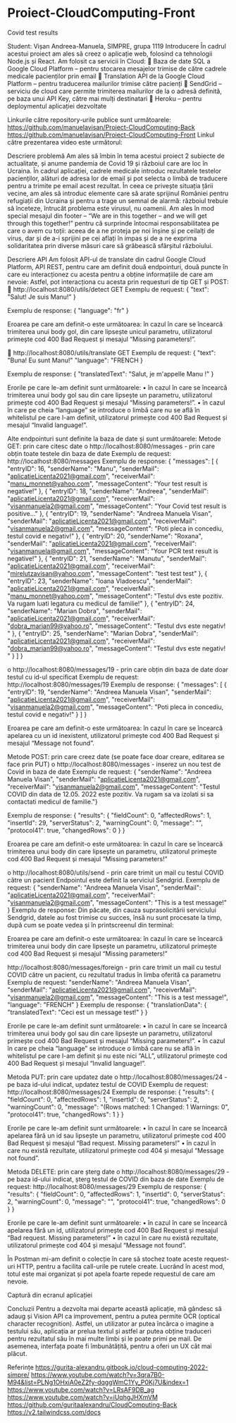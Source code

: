 # Proiect-CloudComputing-Front
Covid test results

Student: Vișan Andreea-Manuela, SIMPRE, grupa 1119
Introducere
În cadrul acestui proiect am ales să creez o aplicație web, folosind ca tehnologii Node.js și React. 
Am folosit ca servicii în Cloud:
	Baza de date SQL a Google Cloud Platform – pentru stocarea mesajelor trimise de către cadrele medicale pacienților prin email
	Translation API de la Google Cloud Platform – pentru traducerea mailurilor trimise către pacienți
	SendGrid – serviciu de cloud care permite trimiterea mailurilor de la o adresă definită, pe baza unui API Key, către mai mulți destinatari
	Heroku – pentru deploymentul aplicației dezvoltate

Linkurile către repository-urile publice sunt următoarele:
https://github.com/manuelavisan/Proiect-CloudComputing-Back 
https://github.com/manuelavisan/Proiect-CloudComputing-Front 
Linkul către prezentarea video este următorul:

Descriere problemă
Am ales să îmbin în tema acestui proiect 2 subiecte de actualitate, și anume pandemia de Covid 19 și războiul care are loc în Ucraina. În cadrul aplicației, cadrele medicale introduc rezultatele testelor pacienților, alături de adresa lor de email și pot selecta o limbă de traducere pentru a trimite pe email acest rezultat. 
În ceea ce privește situația țării vecine, am ales să introduc elemente care să arate sprijinul României pentru refugiații din Ucraina și pentru a trage un semnal de alarmă: războiul trebuie să înceteze, întrucât problema este virusul, nu oamenii.
Am ales în mod special mesajul din footer – “We are in this together – and we will get through this together!” pentru că surprinde întocmai responsabilitatea pe care o avem cu toții: aceea de a ne proteja pe noi înșine și pe ceilalți de virus, dar și de a-i sprijini pe cei aflați în impas și de a ne exprima solidaritatea prin diverse măsuri care să grăbească sfârșitul războiului.


Descriere API
Am folosit API-ul de translate din cadrul Google Cloud Platform, API REST, pentru care am definit două endpointuri, două puncte în care eu interacționez cu acesta pentru a obține informațiile de care am nevoie:
Astfel, pot interacționa cu acesta prin requesturi de tip GET și POST:
	http://localhost:8080/utils/detect   GET
Exemplu de request: {
    "text": "Salut! Je suis Manu!"
}

Exemplu de response: {
    "language": "fr"
}

Eroarea pe care am definit-o este următoarea: în cazul în care se încearcă trimiterea unui body gol, din care lipsește unicul parametru, utilizatorul primește cod 400 Bad Request și mesajul “Missing parameters!”.


	http://localhost:8080/utils/translate   GET
Exemplu de request: {
    "text": "Buna! Eu sunt Manu!"
    "language": "FRENCH
}

Exemplu de response: {
    "translatedText": "Salut, je m'appelle Manu !"
}

Erorile pe care le-am definit sunt următoarele: 
•	în cazul în care se încearcă trimiterea unui body gol sau din care lipsește un parametru, utilizatorul primește cod 400 Bad Request și mesajul “Missing parameters!”.
•	în cazul în care pe cheia “language” se introduce o limbă care nu se află în whitelistul pe care l-am definit, utilizatorul primește cod 400 Bad Request și mesajul “Invalid language!”.

Alte endpointuri sunt definite la baza de date și sunt următoarele:
Metode GET: prin care citesc date
o	http://localhost:8080/messages - prin care obțin toate testele din baza de date
Exemplu de request: http://localhost:8080/messages
Exemplu de response: {
    "messages": [
        {
            "entryID": 16,
            "senderName": "Manu",
            "senderMail": "aplicatieLicenta2021@gmail.com",
            "receiverMail": "manu_monnet@yahoo.com",
            "messageContent": "Your test result is negative!"
        },
        {
            "entryID": 18,
            "senderName": "Andreea",
            "senderMail": "aplicatieLicenta2021@gmail.com",
            "receiverMail": "visanmanuela2@gmail.com",
            "messageContent": "Your Covid test result is positive..."
        },
        {
            "entryID": 19,
            "senderName": "Andreea Manuela Visan",
            "senderMail": "aplicatieLicenta2021@gmail.com",
            "receiverMail": "visanmanuela2@gmail.com",
            "messageContent": "Poti pleca in concediu, testul covid e negativ!"
        },
        {
            "entryID": 20,
            "senderName": "Roxana",
            "senderMail": "aplicatieLicenta2021@gmail.com",
            "receiverMail": "visanmanuela@gmail.com",
            "messageContent": "Your PCR test result is negative!"
        },
        {
            "entryID": 21,
            "senderName": "Manutu",
            "senderMail": "aplicatieLicenta2021@gmail.com",
            "receiverMail": "mirelutzavisan@yahoo.com",
            "messageContent": "test test test"
        },
        {
            "entryID": 23,
            "senderName": "Ioana Vladoescu",
            "senderMail": "aplicatieLicenta2021@gmail.com",
            "receiverMail": "manu_monnet@yahoo.com",
            "messageContent": "Testul dvs este pozitiv. Va rugam luati legatura cu medicul de familie!"
        },
        {
            "entryID": 24,
            "senderName": "Marian Dobra",
            "senderMail": "aplicatieLicenta2021@gmail.com",
            "receiverMail": "dobra_marian99@yahoo.ro",
            "messageContent": "Testul dvs este negativ! "
        },
        {
            "entryID": 25,
            "senderName": "Marian Dobra",
            "senderMail": "aplicatieLicenta2021@gmail.com",
            "receiverMail": "dobra_marian99@yahoo.ro",
            "messageContent": "Testul dvs este negativ! "
        }
    ]
}


o	http://localhost:8080/messages/19 - prin care obțin din baza de date doar testul cu id-ul specificat
Exemplu de request: http://localhost:8080/messages/19
Exemplu de response: {
    "messages": [
        {
            "entryID": 19,
            "senderName": "Andreea Manuela Visan",
            "senderMail": "aplicatieLicenta2021@gmail.com",
            "receiverMail": "visanmanuela2@gmail.com",
            "messageContent": "Poti pleca in concediu, testul covid e negativ!"
        }
    ]
}

Eroarea pe care am definit-o este următoarea: în cazul în care se încearcă apelarea cu un id inexistent, utilizatorul primește cod 400 Bad Request și mesajul “Message not found”.


Metode POST: prin care creez date (se poate face doar creare, editarea se face prin PUT)
o	http://localhost:8080/messages - inserez un nou test de Covid in baza de date
Exemplu de request: { 
"senderName": "Andreea Manuela Visan",
"senderMail": "aplicatieLicenta2021@gmail.com",
"receiverMail": "visanmanuela2@gmail.com",
"messageContent": "Testul COVID din data de 12.05. 2022 este pozitiv. Va rugam sa va izolati si sa contactati medicul de familie."}

Exemplu de response: {
    "results": {
        "fieldCount": 0,
        "affectedRows": 1,
        "insertId": 29,
        "serverStatus": 2,
        "warningCount": 0,
        "message": "",
        "protocol41": true,
        "changedRows": 0
    }
}

Eroarea pe care am definit-o este următoarea: în cazul în care se încearcă trimiterea unui body din care lipsește un parametru, utilizatorul primește cod 400 Bad Request și mesajul “Missing parameters!”

o	http://localhost:8080/utils/send  - prin care trimit un mail cu testul COVID către un pacient
Endpointul este definit la serviciul Sendgrid.
Exemplu de request: {
"senderName": "Andreea Manuela Visan",
"senderMail": "aplicatieLicenta2021@gmail.com",
"receiverMail": "visanmanuela2@gmail.com",
"messageContent": "This is a test message!" }
Exemplu de response:
Din păcate, din cauza suprasolicitării serviciului Sendgrid, datele au fost trimise cu succes, însă nu sunt procesate la timp, după cum se poate vedea și în printscreenul din terminal:
 

Eroarea pe care am definit-o este următoarea: în cazul în care se încearcă trimiterea unui body din care lipsește un parametru, utilizatorul primește cod 400 Bad Request și mesajul “Missing parameters!”

http://localhost:8080/messages/foreign - prin care trimit un mail cu testul COVID către un pacient, cu rezultatul tradus în limba oferită ca parametru
Exemplu de request:
"senderName": "Andreea Manuela Visan",
"senderMail": "aplicatieLicenta2021@gmail.com",
"receiverMail": "visanmanuela2@gmail.com",
"messageContent": "This is a test message!",
 "language": "FRENCH"
}
Exemplu de response: {
    "translationData": {
        "translatedText": "Ceci est un message test!"
    }
}

Erorile pe care le-am definit sunt următoarele:
•	în cazul în care se încearcă trimiterea unui body gol sau din care lipsește un parametru, utilizatorul primește cod 400 Bad Request și mesajul “Missing parameters!”.
•	în cazul în care pe cheia “language” se introduce o limbă care nu se află în whitelistul pe care l-am definit și nu este nici “ALL”, utilizatorul primește cod 400 Bad Request și mesajul “Invalid language!”.

Metoda PUT: prin care updatez date
o	http://localhost:8080/messages/24 - pe baza id-ului indicat, updatez testul de COVID
Exemplu de request: http://localhost:8080/messages/24
Exemplu de response: {
    "results": {
        "fieldCount": 0,
        "affectedRows": 1,
        "insertId": 0,
        "serverStatus": 2,
        "warningCount": 0,
        "message": "(Rows matched: 1  Changed: 1  Warnings: 0",
        "protocol41": true,
        "changedRows": 1
    }
}

Erorile pe care le-am definit sunt următoarele:
•	în cazul în care se încearcă apelarea fără un id sau lipsește un parametru, utilizatorul primește cod 400 Bad Request și mesajul “Bad request. Missing parameters!”
•	în cazul în care nu există rezultate, utilizatorul primește cod 404 și mesajul “Message not found”.

Metoda DELETE: prin care șterg date
o	http://localhost:8080/messages/29 - pe baza id-ului indicat, șterg testul de COVID din baza de date
Exemplu de request: http://localhost:8080/messages/29
Exemplu de response: {
    "results": {
        "fieldCount": 0,
        "affectedRows": 1,
        "insertId": 0,
        "serverStatus": 2,
        "warningCount": 0,
        "message": "",
        "protocol41": true,
        "changedRows": 0
    }
}

Erorile pe care le-am definit sunt următoarele: 
•	în cazul în care se încearcă apelarea fără un id, utilizatorul primește cod 400 Bad Request și mesajul “Bad request. Missing parameters!”
•	în cazul în care nu există rezultate, utilizatorul primește cod 404 și mesajul “Message not found”.

În Postman mi-am definit o colecție în care să stochez toate aceste request-uri HTTP, pentru a facilita call-urile pe rutele create. Lucrând în acest mod, totul este mai organizat și pot apela foarte repede requestul de care am nevoie.
 

Captură din ecranul aplicației
 


Concluzii
Pentru a dezvolta mai departe această aplicație, mă gândesc să adaug și Vision API ca improvement, pentru a putea permite OCR (optical character recognition). Astfel, un utilizator ar putea încărca o imagine a testului său, aplicația ar prelua textul și astfel ar putea obține traduceri pentru rezultatul său în mai multe limbi și le poate primi pe mail.
De asemenea, interfața poate fi îmbunătățită, pentru a oferi un UX cât mai plăcut.

Referințe
https://gurita-alexandru.gitbook.io/cloud-computing-2022-simpre/ 
https://www.youtube.com/watch?v=3qra7B0-M94&list=PLNg1OHxiA0eZ2fy-dqggWmC1Yy_P0Kj7U&index=1 
https://www.youtube.com/watch?v=LRsAF9DB_ag 
https://www.youtube.com/watch?v=iUqhgJHXmVM
https://github.com/guritaalexandru/CloudComputing-Back
https://v2.tailwindcss.com/docs
